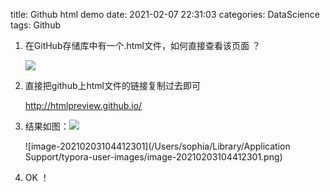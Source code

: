 
title: Github html demo
date: 2021-02-07 22:31:03
categories: DataScience
tags: Github

1. 在GitHub存储库中有一个.html文件，如何直接查看该页面 ？

   ![](https://tva1.sinaimg.cn/large/008eGmZEly1gna5dq4hqej31ww0600tw.jpg)

2. 直接把github上html文件的链接复制过去即可

    http://htmlpreview.github.io/

3. 结果如图：![](https://tva1.sinaimg.cn/large/008eGmZEly1gna5f5nnz0j31by09uq4v.jpg)

   ![image-20210203104412301](/Users/sophia/Library/Application Support/typora-user-images/image-20210203104412301.png)

4. OK ！